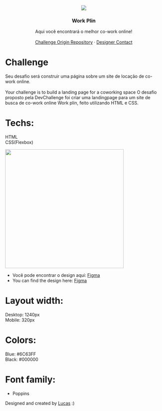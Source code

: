<br />
<p align="center">
  <img src="https://i.imgur.com/5NkBvq1.png">
  <h3 align="center">Work Plin</h3>

  <p align="center">
    Aqui você encontrará o melhor co-work online!
       <br />
    <br />
    <a href="https://github.com/lubomfim/work-plin">Challenge Origin Repository</a>
    ·
    <a href="https://www.linkedin.com/in/lubomfim">Designer Contact</a>
  </p>
</p>

# Challenge
Seu desafio será construir uma página sobre um site de locação de co-work online. <br><br>
Your challenge is to build a landing page for a coworking space
O desafio proposto pela DevChallenge foi criar uma landingpage para um site de busca de co-work online Work plin, feito utilizando HTML e CSS.

# Techs:
HTML<br>
CSS(Flexbox)

<img src="design/desktop.png" width="380">

- Você pode encontrar o design aqui: <a href="https://www.figma.com/file/m95CWMbgT372P5ytrlSluF/Work-Plin?node-id=0%3A1">Figma</a>
- You can find the design here: <a href="https://www.figma.com/file/m95CWMbgT372P5ytrlSluF/Work-Plin?node-id=0%3A1">Figma</a>

# Layout width:
Desktop: 1240px<br>
Mobile: 320px

# Colors:
Blue: #6C63FF<br>
Black: #000000

# Font family:
- Poppins

Designed and created by <a href="https://github.com/lubomfim">Lucas</a> :)

